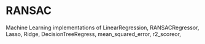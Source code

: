# RANSAC
Machine Learning implementations of LinearRegression, RANSACRegressor, Lasso, Ridge, DecisionTreeRegress, mean_squared_error, r2_scoreor,  
